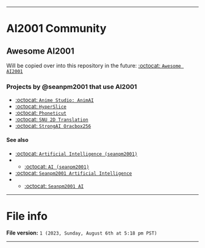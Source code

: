 
***

# AI2001 Community

## Awesome AI2001

Will be copied over into this repository in the future: [:octocat: `Awesome AI2001`](https://github.com/seanpm2001/Awesome-AI2001/)

### Projects by @seanpm2001 that use AI2001

- [:octocat: `Anime Studio: AnimAI`](https://github.com/seanpm2001/Anime_Studio_AnimAI/)
- [:octocat: `HyperSlice`](https://github.com/seanpm2001/HyperSlice)
- [:octocat: `Phoneticut`](https://github.com/seanpm2001/Phoneticut)
- [:octocat: `SNU 2D Translation`](https://github.com/seanpm2001/SNU_2D_Translation)
- [:octocat: `StrongAI Oracbox256`](https://github.com/seanpm2001/StrongAI-Oracbox256/)

#### See also

- [:octocat: `Artificial Intelligence (seanpm2001)`](https://github.com/seanpm2001/Artificial-Intelligence/)
- - [:octocat: `AI (seanpm2001)`](https://github.com/seanpm2001/AI/)
- [:octocat: `Seanpm2001 Artificial Intelligence`](https://github.com/seanpm2001/Seanpm2001-Artificial-Intelligence/)
- - [:octocat: `Seanpm2001 AI`](https://github.com/seanpm2001/Seanpm2001-AI/)

***

# File info

**File version:** `1 (2023, Sunday, August 6th at 5:18 pm PST)`

***
